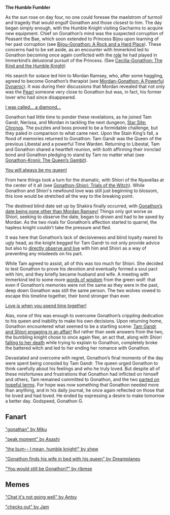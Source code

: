 <!-- title: Gonathon G -->
<!-- status: Alive -->

**The Humble Fumbler**

As the sun rose on day four, no one could foresee the maelstrom of turmoil and tragedy that would engulf Gonathon and those closest to him. The day began simply enough, with the Humble Knight visiting Gacharms to acquire new equipment. Chief on Gonathon’s mind was the suspected corruption of Peasant the Bae, which soon extended to Princess Bijou upon learning of her past corruption (see [Bijou-Gonathon: A Rock and a Hard Place](#edge:gigi-bijou)). These concerns had to be set aside, as an encounter with Immerkind led to Gonathon becoming once again conflicted with the [role](https://youtu.be/BSPi8sTHdAY?t=21m13s) he had played in Immerkind’s delusional pursuit of the Princess. (See [Cecilia-Gonathon: The Kind and the Humble Knight](#edge:cecilia-gigi))

His search for solace led him to Mordan Ramsey, who, after some haggling, agreed to become Gonathon’s therapist (see [Mordan-Gonathon: A Powerful Dynamic](#edge:calli-gigi)). It was during their discussions that Mordan revealed that not only was the [Pearl](https://youtu.be/BSPi8sTHdAY?t=1h23m45s) someone very close to Gonathon but was, in fact, his former lover who had since disappeared.

[I was called... a diamond...](#embed:https://youtu.be/BSPi8sTHdAY?t=4h17m53s)

Gonathon had little time to ponder these revelations, as he joined Tam Gandr, Nerissa, and Mordan in tackling the next dungeon, [Star Site: Chronos](https://youtu.be/BSPi8sTHdAY?t=1h44m14s). The puzzles and boss proved to be a formidable challenge, but they paled in comparison to what came next. Upon the Stain King’s fall, a flood of memories returned to Gonathon: Tam Gandr was the Queen of the previous Libestal and a powerful Time Warden. Returning to Libestal, Tam and Gonathon shared a heartfelt reunion, with both affirming their ironclad bond and Gonathon pledging to stand by Tam no matter what (see [Gonathon-Kronii: The Queen’s Gambit](#edge:kronii-gigi)).

[You will always be my queen!](#embed:https://youtu.be/BSPi8sTHdAY?t=2h43m48s)

From here things took a turn for the dramatic, with Shiori of the Nyavellas at the center of it all (see [Gonathon-Shiori: Trials of the Witch](#edge:gigi-shiori)). While Gonathon and Shiori's newfound love was still just beginning to blossom, this love would be stretched all the way to the breaking point.

The destined blind date set up by Shakira finally occurred, with [Gonathon’s date being none other than Mordan Ramsey!](https://youtu.be/BSPi8sTHdAY?t=3h11m48s) Things only got worse as Shiori, seeking to observe the date, began to drown and had to be saved by Mordan. As the two rivals for Gonathon’s affection started to quarrel, the hapless knight couldn’t take the pressure and fled.

It was here that Gonathon’s lack of decisiveness and blind loyalty reared its ugly head, as the knight begged for Tam Gandr to not only provide advice but also to [directly observe and live](https://youtu.be/BSPi8sTHdAY?t=3h28m55s) with him and Shiori as a way of preventing any misdeeds on his part.

While Tam agreed to assist, all of this was too much for Shiori. She decided to test Gonathon to prove his devotion and eventually formed a soul pact with him, and they briefly became husband and wife. A meeting with Immerkind led to some more [words of wisdom](https://youtu.be/BSPi8sTHdAY?t=4h23m50s) from the green wolf: that even if Gonathon’s memories were not the same as they were in the past, deep down Gonathon was still the same person. The two wolves vowed to escape this timeline together, their bond stronger than ever.

[Love is when you spend time together!](#embed:https://youtu.be/BSPi8sTHdAY?t=4h19m42s)

Alas, none of this was enough to overcome Gonathon’s crippling dedication to his queen and inability to make his own decisions. Upon returning home, Gonathon encountered what seemed to be a startling scene: [Tam Gandr and Shiori engaging in an affair!](https://youtu.be/BSPi8sTHdAY?t=4h31m02s) But rather than seek answers from the two, the bumbling knight chose to once again flee, an act that, along with Shiori [falling to her death](https://youtu.be/BSPi8sTHdAY?t=4h36m00s) while trying to explain to Gonathon, completely broke the battered witch and led to her ending her romance with Gonathon.

Devastated and overcome with regret, Gonathon’s final moments of the day were spent being consoled by Tam Gandr. The queen urged Gonathon to think carefully about his feelings and who he truly loved. But despite all of these misfortunes and frustrations that Gonathon had inflicted on himself and others, Tam remained committed to Gonathon, and the two [parted on hopeful terms](https://youtu.be/BSPi8sTHdAY?t=5h6m45s). For hope was now something that Gonathon needed more than anything, and in his daily journal, he once again reflected on those that he loved and had loved. He ended by expressing a desire to make tomorrow a better day. Godspeed, Gonathon G.

## Fanart

["gonathan" by Miku](https://x.com/Mikururun/status/1920242829692948593)

["peak moment" by Asashi](https://x.com/illust_asashi/status/1919997343094735288)

<!-- shiori, kronii -->

["the bum-- I mean, humble knight!" by shew](https://x.com/shew03/status/1921345372162498653)

["Gonathon finds his wife in bed with his queen" by Dreamplanes](https://x.com/Dreamplanes256/status/1934174833279225863)

<!-- shiori, kronii -->

["You would still be Gonathon?" by ribmse](https://x.com/Ribitmse/status/1921495788875567406)

## Memes

["Chat it's not going well" by Antsy](https://x.com/antsy_af/status/1919973398551126390)

["checks out" by Jam](https://x.com/nojamseo/status/1926907907855077810)
